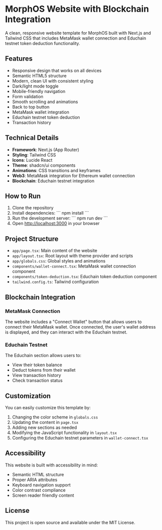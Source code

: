 # MorphOS Website with Blockchain Integration

A clean, responsive website template for MorphOS built with Next.js and Tailwind CSS that includes MetaMask wallet connection and Educhain testnet token deduction functionality.

## Features

- Responsive design that works on all devices
- Semantic HTML5 structure
- Modern, clean UI with consistent styling
- Dark/light mode toggle
- Mobile-friendly navigation
- Form validation
- Smooth scrolling and animations
- Back to top button
- MetaMask wallet integration
- Educhain testnet token deduction
- Transaction history

## Technical Details

- **Framework**: Next.js (App Router)
- **Styling**: Tailwind CSS
- **Icons**: Lucide React
- **Theme**: shadcn/ui components
- **Animations**: CSS transitions and keyframes
- **Web3**: MetaMask integration for Ethereum wallet connection
- **Blockchain**: Educhain testnet integration

## How to Run

1. Clone the repository
2. Install dependencies:
   \`\`\`
   npm install
   \`\`\`
3. Run the development server:
   \`\`\`
   npm run dev
   \`\`\`
4. Open [http://localhost:3000](http://localhost:3000) in your browser

## Project Structure

- `app/page.tsx`: Main content of the website
- `app/layout.tsx`: Root layout with theme provider and scripts
- `app/globals.css`: Global styles and animations
- `components/wallet-connect.tsx`: MetaMask wallet connection component
- `components/token-deduction.tsx`: Educhain token deduction component
- `tailwind.config.ts`: Tailwind configuration

## Blockchain Integration

### MetaMask Connection
The website includes a "Connect Wallet" button that allows users to connect their MetaMask wallet. Once connected, the user's wallet address is displayed, and they can interact with the Educhain testnet.

### Educhain Testnet
The Educhain section allows users to:
- View their token balance
- Deduct tokens from their wallet
- View transaction history
- Check transaction status

## Customization

You can easily customize this template by:

1. Changing the color scheme in `globals.css`
2. Updating the content in `page.tsx`
3. Adding new sections as needed
4. Modifying the JavaScript functionality in `layout.tsx`
5. Configuring the Educhain testnet parameters in `wallet-connect.tsx`

## Accessibility

This website is built with accessibility in mind:
- Semantic HTML structure
- Proper ARIA attributes
- Keyboard navigation support
- Color contrast compliance
- Screen reader friendly content

## License

This project is open source and available under the MIT License.
